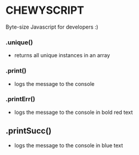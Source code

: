 # CHEWYSCRIPT
Byte-size Javascript for developers :)

### .unique() 
- returns all unique instances in an array

### .print()
- logs the message to the console

### .printErr()
- logs the message to the console in bold red text

## .printSucc()
- logs the message to the console in blue text